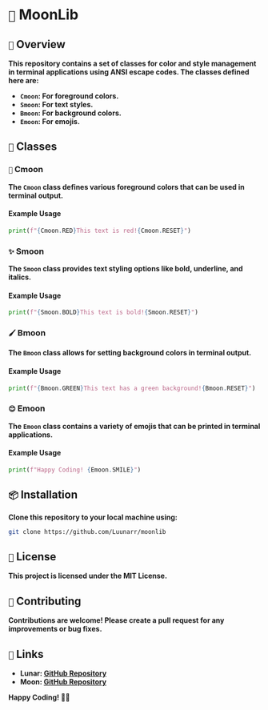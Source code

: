 # `🌙` MoonLib

## `🌌` Overview
**This repository contains a set of classes for color and style management in terminal applications using ANSI escape codes. The classes defined here are:**

- **`Cmoon`: For foreground colors.**
- **`Smoon`: For text styles.**
- **`Bmoon`: For background colors.**
- **`Emoon`: For emojis.**

## `🎨` Classes

### `🌈` Cmoon
**The `Cmoon` class defines various foreground colors that can be used in terminal output.**

#### Example Usage
```python
print(f"{Cmoon.RED}This text is red!{Cmoon.RESET}")
```

### `✨` Smoon
**The `Smoon` class provides text styling options like bold, underline, and italics.**

#### Example Usage
```python
print(f"{Smoon.BOLD}This text is bold!{Smoon.RESET}")
```

### `🖌️` Bmoon
**The `Bmoon` class allows for setting background colors in terminal output.**

#### Example Usage
```python
print(f"{Bmoon.GREEN}This text has a green background!{Bmoon.RESET}")
```

### `😊` Emoon
**The `Emoon` class contains a variety of emojis that can be printed in terminal applications.**

#### Example Usage
```python
print(f"Happy Coding! {Emoon.SMILE}")
```

## `📦` Installation
**Clone this repository to your local machine using:**
```bash
git clone https://github.com/Luunarr/moonlib
```

## `📜` License
**This project is licensed under the MIT License.**

## `🤝` Contributing
**Contributions are welcome! Please create a pull request for any improvements or bug fixes.**

## `🔗` Links
- **Lunar: [GitHub Repository](https://github.com/Luunarr)**
- **Moon: [GitHub Repository](https://github.com/Luunarr/moonlib)**

**Happy Coding! 🎉🌙**
